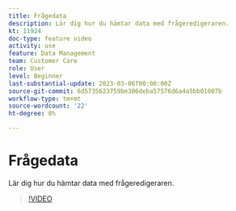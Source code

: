 ```yaml
---
title: Frågedata
description: Lär dig hur du hämtar data med frågeredigeraren.
kt: 11924
doc-type: feature video
activity: use
feature: Data Management
team: Customer Care
role: User
level: Beginner
last-substantial-update: 2023-03-06T00:00:00Z
source-git-commit: 6d5735623759be306deba57576d6a4a5bb01007b
workflow-type: tm+mt
source-wordcount: '22'
ht-degree: 0%

---
```



# Frågedata

Lär dig hur du hämtar data med frågeredigeraren.

>[!VIDEO](https://video.tv.adobe.com/v/3415814?quality=12)
